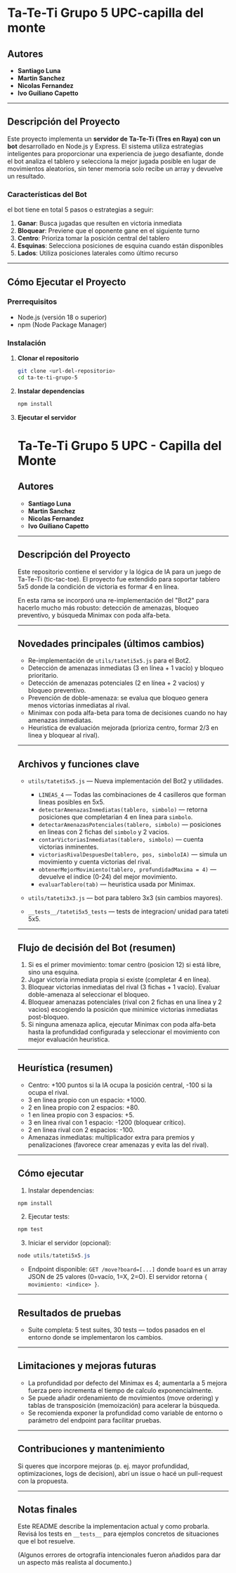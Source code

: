 #  Ta-Te-Ti Grupo 5 UPC-capilla del monte


##  Autores

- **Santiago Luna**
- **Martin Sanchez** 
- **Nicolas Fernandez**
- **Ivo Guiliano Capetto**

---

##  Descripción del Proyecto

Este proyecto implementa un **servidor de Ta-Te-Ti (Tres en Raya) con un bot** desarrollado en Node.js y Express. El sistema utiliza estrategias inteligentes para proporcionar una experiencia de juego desafiante, donde el bot analiza el tablero y selecciona la mejor jugada posible en lugar de movimientos aleatorios, sin tener memoria solo recibe un array y devuelve un resultado.

###  Características del Bot
el bot tiene en total 5 pasos o estrategias a seguir:

1. **Ganar**: Busca jugadas que resulten en victoria inmediata
2. **Bloquear**: Previene que el oponente gane en el siguiente turno
3. **Centro**: Prioriza tomar la posición central del tablero
4. **Esquinas**: Selecciona posiciones de esquina cuando están disponibles
5. **Lados**: Utiliza posiciones laterales como último recurso

---

##  Cómo Ejecutar el Proyecto

### Prerrequisitos

- Node.js (versión 18 o superior)
- npm (Node Package Manager)

### Instalación

1. **Clonar el repositorio**
   ```bash
   git clone <url-del-repositorio>
   cd ta-te-ti-grupo-5
   ```

2. **Instalar dependencias**
   ```bash
   npm install
   ```

3. **Ejecutar el servidor**
   # Ta-Te-Ti Grupo 5 UPC - Capilla del Monte

   ## Autores

   - **Santiago Luna**
   - **Martin Sanchez** 
   - **Nicolas Fernandez**
   - **Ivo Guiliano Capetto**

   ---

   ## Descripción del Proyecto

   Este repositorio contiene el servidor y la lógica de IA para un juego de Ta-Te-Ti (tic-tac-toe). El proyecto fue extendido para soportar tablero 5x5 donde la condición de victoria es formar 4 en línea.

   En esta rama se incorporó una re-implementación del "Bot2" para hacerlo mucho más robusto: detección de amenazas, bloqueo preventivo, y búsqueda Minimax con poda alfa-beta.

   ---

   ## Novedades principales (últimos cambios)

   - Re-implementación de `utils/tateti5x5.js` para el Bot2.
   - Detección de amenazas inmediatas (3 en línea + 1 vacío) y bloqueo prioritario.
   - Detección de amenazas potenciales (2 en línea + 2 vacios) y bloqueo preventivo.
   - Prevención de doble-amenaza: se evalua que bloqueo genera menos victorias inmediatas al rival.
   - Minimax con poda alfa-beta para toma de decisiones cuando no hay amenazas inmediatas.
   - Heuristica de evaluación mejorada (prioriza centro, formar 2/3 en linea y bloquear al rival).

   ---

   ## Archivos y funciones clave

   - `utils/tateti5x5.js` — Nueva implementación del Bot2 y utilidades.
     - `LINEAS_4` — Todas las combinaciones de 4 casilleros que forman lineas posibles en 5x5.
     - `detectarAmenazasInmediatas(tablero, simbolo)` — retorna posiciones que completarian 4 en linea para `simbolo`.
     - `detectarAmenazasPotenciales(tablero, simbolo)` — posiciones en lineas con 2 fichas del `simbolo` y 2 vacios.
     - `contarVictoriasInmediatas(tablero, simbolo)` — cuenta victorias inminentes.
     - `victoriasRivalDespuesDe(tablero, pos, simboloIA)` — simula un movimiento y cuenta victorias del rival.
     - `obtenerMejorMovimiento(tablero, profundidadMaxima = 4)` — devuelve el indice (0-24) del mejor movimiento.
     - `evaluarTablero(tab)` — heuristica usada por Minimax.

   - `utils/tateti3x3.js` — bot para tablero 3x3 (sin cambios mayores).
   - `__tests__/tateti5x5_tests` — tests de integracion/ unidad para tateti 5x5.

   ---

   ## Flujo de decisión del Bot (resumen)

   1. Si es el primer movimiento: tomar centro (posicion 12) si está libre, sino una esquina.
   2. Jugar victoria inmediata propia si existe (completar 4 en línea).
   3. Bloquear victorias inmediatas del rival (3 fichas + 1 vacío). Evaluar doble-amenaza al seleccionar el bloqueo.
   4. Bloquear amenazas potenciales (rival con 2 fichas en una línea y 2 vacios) escogiendo la posición que minimice victorias inmediatas post-bloqueo.
   5. Si ninguna amenaza aplica, ejecutar Minimax con poda alfa-beta hasta la profundidad configurada y seleccionar el movimiento con mejor evaluación heuristica.

   ---

   ## Heurística (resumen)

   - Centro: +100 puntos si la IA ocupa la posición central, -100 si la ocupa el rival.
   - 3 en linea propio con un espacio: +1000.
   - 2 en linea propio con 2 espacios: +80.
   - 1 en linea propio con 3 espacios: +5.
   - 3 en linea rival con 1 espacio: -1200 (bloquear crítico).
   - 2 en linea rival con 2 espacios: -100.
   - Amenazas inmediatas: multiplicador extra para premios y penalizaciones (favorece crear amenazas y evita las del rival).

   ---

   ## Cómo ejecutar

   1. Instalar dependencias:

   ```powershell
   npm install
   ```

   2. Ejecutar tests:

   ```powershell
   npm test
   ```

   3. Iniciar el servidor (opcional):

   ```powershell
   node utils/tateti5x5.js
   ```

   - Endpoint disponible: `GET /move?board=[...]` donde `board` es un array JSON de 25 valores (0=vacío, 1=X, 2=O). El servidor retorna `{ movimiento: <indice> }`.

   ---

   ## Resultados de pruebas

   - Suite completa: 5 test suites, 30 tests — todos pasados en el entorno donde se implementaron los cambios.

   ---

   ## Limitaciones y mejoras futuras

   - La profundidad por defecto del Minimax es 4; aumentarla a 5 mejora fuerza pero incrementa el tiempo de calculo exponencialmente.
   - Se puede añadir ordenamiento de movimientos (move ordering) y tablas de transposición (memoización) para acelerar la búsqueda.
   - Se recomienda exponer la profundidad como variable de entorno o parámetro del endpoint para facilitar pruebas.

   ---

   ## Contribuciones y mantenimiento

   Si queres que incorpore mejoras (p. ej. mayor profundidad, optimizaciones, logs de decision), abrí un issue o hacé un pull-request con la propuesta.

   ---

   ## Notas finales

   Este README describe la implementacion actual y como probarla. Revisá los tests en `__tests__` para ejemplos concretos de situaciones que el bot resuelve.

   (Algunos errores de ortografía intencionales fueron añadidos para dar un aspecto más realista al documento.)

